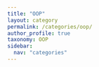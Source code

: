 ```yaml
---
title: "OOP"
layout: category
permalink: /categories/oop/
author_profile: true
taxonomy: OOP
sidebar:
  nav: "categories"
---
```

